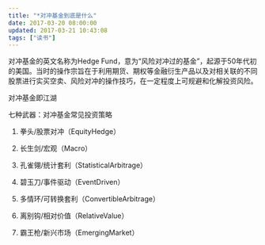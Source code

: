 ```yaml
---
title: "*对冲基金到底是什么"
date: 2017-03-20 08:00:00
updated: 2017-03-21 10:43:08
tags: ["读书"]
---
```

对冲基金的英文名称为Hedge Fund，意为“风险对冲过的基金”，起源于50年代初的美国。当时的操作宗旨在于利用期货、期权等金融衍生产品以及对相关联的不同
股票进行实买空卖、风险对冲的操作技巧，在一定程度上可规避和化解投资风险。

  

对冲基金即江湖

七种武器：对冲基金常见投资策略  

  1. 拳头/股票对冲（EquityHedge）  

  2. 长生剑/宏观（Macro）  

  3. 孔雀翎/统计套利（StatisticalArbitrage）  

  4. 碧玉刀/事件驱动（EventDriven）

  5. 多情环/可转换套利（ConvertibleArbitrage）  

  6. 离别钩/相对价值（RelativeValue）

  7. 霸王枪/新兴市场（EmergingMarket）

  


